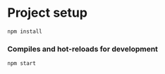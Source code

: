 # Project setup
```
npm install
```

### Compiles and hot-reloads for development
```
npm start
```
